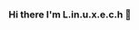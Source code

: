 ### Hi there I'm L.in.u.x.e.c.h 👋

<!--
**L-i-n-u-x-e-c-h/l-i-n-u-x-e-c-h** is a ✨ _special_ ✨ repository because its `README.md` (this file) appears on your GitHub profile.

Here are some ideas to get you started:

- 🔭 I’m currently working on Journey as a Devop
- 🌱 I’m currently learning  React, Azure , Swift 
- 👯 I’m looking to collaborate on many different things
- 🤔 I’m looking for help with velocity,documentation, more insight as a Devop
- 💬 Ask me about any tech related stuff
- 📫 How to reach me:twitter
- 😄 Pronouns: ...
- ⚡ Fun fact:Always in  the kitchen
-->
